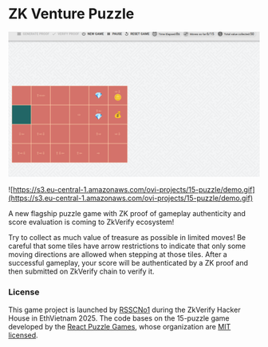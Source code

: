 # ZK Venture Puzzle
![Game_Screenshot](/public/screenshot.png)

![https://s3.eu-central-1.amazonaws.com/ovi-projects/15-puzzle/demo.gif](https://s3.eu-central-1.amazonaws.com/ovi-projects/15-puzzle/demo.gif)

A new flagship puzzle game with ZK proof of gameplay authenticity and score evaluation is coming to ZkVerify ecosystem!

Try to collect as much value of treasure as possible in limited moves! Be careful that some tiles have arrow restrictions to indicate that only some moving directions are allowed when stepping at those tiles. After a successful gameplay, your score will be authenticated by a ZK proof and then submitted on ZkVerify chain to verify it.

### License

This game project is launched by [RSSCNo1](https://github.com/Ressac-No1) during the ZkVerify Hacker House in EthVietnam 2025. The code bases on the 15-puzzle game developed by the [React Puzzle Games](https://github.com/react-puzzle-games), whose organization are [MIT licensed](./LICENSE).
